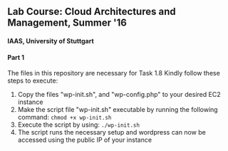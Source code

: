 ## Lab Course: Cloud Architectures and Management, Summer '16
#### IAAS, University of Stuttgart
#### Part 1
The files in this repository are necessary for Task 1.8
Kindly follow these steps to execute:
1. Copy the files "wp-init.sh", and "wp-config.php" to your desired EC2 instance
2. Make the script file "wp-init.sh" executable by running the following command:
    `chmod +x wp-init.sh`
3. Execute the script by using:
    `./wp-init.sh`
4. The script runs the necessary setup and wordpress can now be accessed using the public IP of your instance
